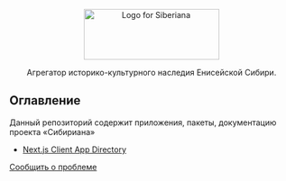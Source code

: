 <p align="center">
  <picture>
  <source media="(prefers-color-scheme: dark)" srcset="https://raw.githubusercontent.com/dkrasnovdev/siberiana/main/assets/siberiana-logo-dark-background.svg">
  <img src="https://raw.githubusercontent.com/dkrasnovdev/siberiana/main/assets/siberiana-logo-dark-background.svg" width="240" height="90" alt="Logo for Siberiana">
</picture>
</p>

<p align="center">
  Агрегатор историко-культурного наследия Енисейской Сибири.
</p>

## Оглавление

Данный репозиторий содержит приложения, пакеты, документацию проекта «Сибириана»

- [Next.js Client App Directory](https://github.com/dkrasnovdev/siberiana/tree/main/apps/client)

[Сообщить о проблеме](https://github.com/dkrasnovdev/siberiana/issues/new)
